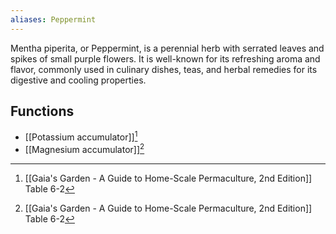 ```yaml
---
aliases: Peppermint
---
```

Mentha piperita, or Peppermint, is a perennial herb with serrated leaves and spikes of small purple flowers. It is well-known for its refreshing aroma and flavor, commonly used in culinary dishes, teas, and herbal remedies for its digestive and cooling properties.

## Functions
- [[Potassium accumulator]][^1]
- [[Magnesium accumulator]][^1]

[^1]: [[Gaia's Garden - A Guide to Home-Scale Permaculture, 2nd Edition]] Table 6-2
